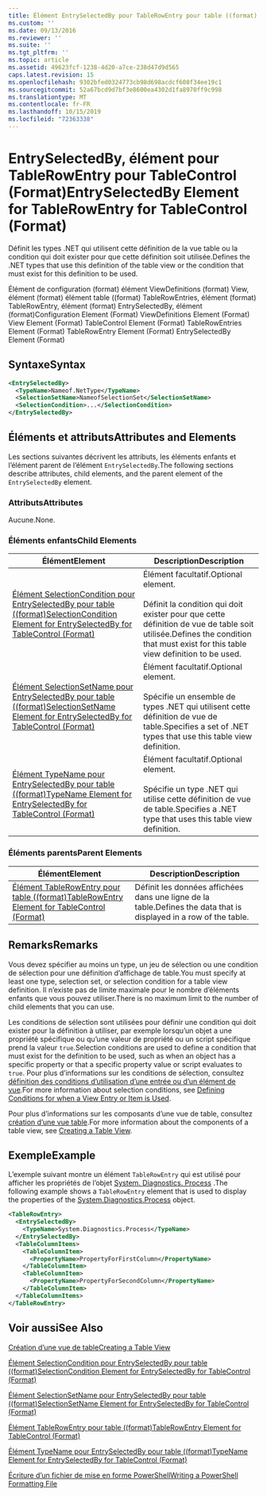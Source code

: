 ```yaml
---
title: Élément EntrySelectedBy pour TableRowEntry pour table ((format) | Microsoft Docs
ms.custom: ''
ms.date: 09/13/2016
ms.reviewer: ''
ms.suite: ''
ms.tgt_pltfrm: ''
ms.topic: article
ms.assetid: 49623fcf-1238-4d20-a7ce-238d47d9d565
caps.latest.revision: 15
ms.openlocfilehash: 9302bfed0324773cb98d698acdcf608f34ee19c1
ms.sourcegitcommit: 52a67bcd9d7bf3e8600ea4302d1fa8970ff9c998
ms.translationtype: MT
ms.contentlocale: fr-FR
ms.lasthandoff: 10/15/2019
ms.locfileid: "72363338"
---
```

# <a name="entryselectedby-element-for-tablerowentry--for-tablecontrol-format"></a><span data-ttu-id="41f9e-102">EntrySelectedBy, élément pour TableRowEntry pour TableControl (Format)</span><span class="sxs-lookup"><span data-stu-id="41f9e-102">EntrySelectedBy Element for TableRowEntry  for TableControl (Format)</span></span>

<span data-ttu-id="41f9e-103">Définit les types .NET qui utilisent cette définition de la vue table ou la condition qui doit exister pour que cette définition soit utilisée.</span><span class="sxs-lookup"><span data-stu-id="41f9e-103">Defines the .NET types that use this definition of the table view or the condition that must exist for this definition to be used.</span></span>

<span data-ttu-id="41f9e-104">Élément de configuration (format) élément ViewDefinitions (format) View, élément (format) élément table ((format) TableRowEntries, élément (format) TableRowEntry, élément (format) EntrySelectedBy, élément (format)</span><span class="sxs-lookup"><span data-stu-id="41f9e-104">Configuration Element (Format) ViewDefinitions Element (Format) View Element (Format) TableControl Element (Format) TableRowEntries Element (Format) TableRowEntry Element (Format) EntrySelectedBy Element (Format)</span></span>

## <a name="syntax"></a><span data-ttu-id="41f9e-105">Syntaxe</span><span class="sxs-lookup"><span data-stu-id="41f9e-105">Syntax</span></span>

```xml
<EntrySelectedBy>
  <TypeName>Nameof.NetType</TypeName>
  <SelectionSetName>NameofSelectionSet</SelectionSetName>
  <SelectionCondition>...</SelectionCondition>
</EntrySelectedBy>
```

## <a name="attributes-and-elements"></a><span data-ttu-id="41f9e-106">Éléments et attributs</span><span class="sxs-lookup"><span data-stu-id="41f9e-106">Attributes and Elements</span></span>

<span data-ttu-id="41f9e-107">Les sections suivantes décrivent les attributs, les éléments enfants et l’élément parent de l’élément `EntrySelectedBy`.</span><span class="sxs-lookup"><span data-stu-id="41f9e-107">The following sections describe attributes, child elements, and the parent element of the `EntrySelectedBy` element.</span></span>

### <a name="attributes"></a><span data-ttu-id="41f9e-108">Attributs</span><span class="sxs-lookup"><span data-stu-id="41f9e-108">Attributes</span></span>

<span data-ttu-id="41f9e-109">Aucune.</span><span class="sxs-lookup"><span data-stu-id="41f9e-109">None.</span></span>

### <a name="child-elements"></a><span data-ttu-id="41f9e-110">Éléments enfants</span><span class="sxs-lookup"><span data-stu-id="41f9e-110">Child Elements</span></span>

|<span data-ttu-id="41f9e-111">Élément</span><span class="sxs-lookup"><span data-stu-id="41f9e-111">Element</span></span>|<span data-ttu-id="41f9e-112">Description</span><span class="sxs-lookup"><span data-stu-id="41f9e-112">Description</span></span>|
|-------------|-----------------|
|[<span data-ttu-id="41f9e-113">Élément SelectionCondition pour EntrySelectedBy pour table ((format)</span><span class="sxs-lookup"><span data-stu-id="41f9e-113">SelectionCondition Element for EntrySelectedBy for TableControl (Format)</span></span>](./selectioncondition-element-for-entryselectedby-for-tablecontrol-format.md)|<span data-ttu-id="41f9e-114">Élément facultatif.</span><span class="sxs-lookup"><span data-stu-id="41f9e-114">Optional element.</span></span><br /><br /> <span data-ttu-id="41f9e-115">Définit la condition qui doit exister pour que cette définition de vue de table soit utilisée.</span><span class="sxs-lookup"><span data-stu-id="41f9e-115">Defines the condition that must exist for this table view definition to be used.</span></span>|
|[<span data-ttu-id="41f9e-116">Élément SelectionSetName pour EntrySelectedBy pour table ((format)</span><span class="sxs-lookup"><span data-stu-id="41f9e-116">SelectionSetName Element for EntrySelectedBy for TableControl (Format)</span></span>](./selectionsetname-element-for-entryselectedby-for-tablecontrol-format.md)|<span data-ttu-id="41f9e-117">Élément facultatif.</span><span class="sxs-lookup"><span data-stu-id="41f9e-117">Optional element.</span></span><br /><br /> <span data-ttu-id="41f9e-118">Spécifie un ensemble de types .NET qui utilisent cette définition de vue de table.</span><span class="sxs-lookup"><span data-stu-id="41f9e-118">Specifies a set of .NET types that use this table view definition.</span></span>|
|[<span data-ttu-id="41f9e-119">Élément TypeName pour EntrySelectedBy pour table ((format)</span><span class="sxs-lookup"><span data-stu-id="41f9e-119">TypeName Element for EntrySelectedBy for TableControl (Format)</span></span>](./typename-element-for-entryselectedby-for-tablecontrol-format.md)|<span data-ttu-id="41f9e-120">Élément facultatif.</span><span class="sxs-lookup"><span data-stu-id="41f9e-120">Optional element.</span></span><br /><br /> <span data-ttu-id="41f9e-121">Spécifie un type .NET qui utilise cette définition de vue de table.</span><span class="sxs-lookup"><span data-stu-id="41f9e-121">Specifies a .NET type that uses this table view definition.</span></span>|

### <a name="parent-elements"></a><span data-ttu-id="41f9e-122">Éléments parents</span><span class="sxs-lookup"><span data-stu-id="41f9e-122">Parent Elements</span></span>

|<span data-ttu-id="41f9e-123">Élément</span><span class="sxs-lookup"><span data-stu-id="41f9e-123">Element</span></span>|<span data-ttu-id="41f9e-124">Description</span><span class="sxs-lookup"><span data-stu-id="41f9e-124">Description</span></span>|
|-------------|-----------------|
|[<span data-ttu-id="41f9e-125">Élément TableRowEntry pour table ((format)</span><span class="sxs-lookup"><span data-stu-id="41f9e-125">TableRowEntry Element for TableControl (Format)</span></span>](./tablerowentry-element-for-tablerowentries-for-tablecontrol-format.md)|<span data-ttu-id="41f9e-126">Définit les données affichées dans une ligne de la table.</span><span class="sxs-lookup"><span data-stu-id="41f9e-126">Defines the data that is displayed in a row of the table.</span></span>|

## <a name="remarks"></a><span data-ttu-id="41f9e-127">Remarks</span><span class="sxs-lookup"><span data-stu-id="41f9e-127">Remarks</span></span>

<span data-ttu-id="41f9e-128">Vous devez spécifier au moins un type, un jeu de sélection ou une condition de sélection pour une définition d’affichage de table.</span><span class="sxs-lookup"><span data-stu-id="41f9e-128">You must specify at least one type, selection set, or selection condition for a table view definition.</span></span> <span data-ttu-id="41f9e-129">Il n’existe pas de limite maximale pour le nombre d’éléments enfants que vous pouvez utiliser.</span><span class="sxs-lookup"><span data-stu-id="41f9e-129">There is no maximum limit to the number of child elements that you can use.</span></span>

<span data-ttu-id="41f9e-130">Les conditions de sélection sont utilisées pour définir une condition qui doit exister pour la définition à utiliser, par exemple lorsqu’un objet a une propriété spécifique ou qu’une valeur de propriété ou un script spécifique prend la valeur `true`.</span><span class="sxs-lookup"><span data-stu-id="41f9e-130">Selection conditions are used to define a condition that must exist for the definition to be used, such as when an object has a specific property or that a specific property value or script evaluates to `true`.</span></span> <span data-ttu-id="41f9e-131">Pour plus d’informations sur les conditions de sélection, consultez [définition des conditions d’utilisation d’une entrée ou d’un élément de vue](./defining-conditions-for-displaying-data.md).</span><span class="sxs-lookup"><span data-stu-id="41f9e-131">For more information about selection conditions, see [Defining Conditions for when a View Entry or Item is Used](./defining-conditions-for-displaying-data.md).</span></span>

<span data-ttu-id="41f9e-132">Pour plus d’informations sur les composants d’une vue de table, consultez [création d’une vue table](./creating-a-table-view.md).</span><span class="sxs-lookup"><span data-stu-id="41f9e-132">For more information about the components of a table view, see [Creating a Table View](./creating-a-table-view.md).</span></span>

## <a name="example"></a><span data-ttu-id="41f9e-133">Exemple</span><span class="sxs-lookup"><span data-stu-id="41f9e-133">Example</span></span>

<span data-ttu-id="41f9e-134">L’exemple suivant montre un élément `TableRowEntry` qui est utilisé pour afficher les propriétés de l’objet [System. Diagnostics. Process](/dotnet/api/System.Diagnostics.Process) .</span><span class="sxs-lookup"><span data-stu-id="41f9e-134">The following example shows a `TableRowEntry` element that is used to display the properties of the [System.Diagnostics.Process](/dotnet/api/System.Diagnostics.Process) object.</span></span>

```xml
<TableRowEntry>
  <EntrySelectedBy>
    <TypeName>System.Diagnostics.Process</TypeName>
  </EntrySelectedBy>
  <TableColumnItems>
    <TableColumnItem>
      <PropertyName>PropertyForFirstColumn</PropertyName>
    </TableColumnItem>
    <TableColumnItem>
      <PropertyName>PropertyForSecondColumn</PropertyName>
    </TableColumnItem>
  </TableColumnItems>
</TableRowEntry>
```

## <a name="see-also"></a><span data-ttu-id="41f9e-135">Voir aussi</span><span class="sxs-lookup"><span data-stu-id="41f9e-135">See Also</span></span>

[<span data-ttu-id="41f9e-136">Création d’une vue de table</span><span class="sxs-lookup"><span data-stu-id="41f9e-136">Creating a Table View</span></span>](./creating-a-table-view.md)

[<span data-ttu-id="41f9e-137">Élément SelectionCondition pour EntrySelectedBy pour table ((format)</span><span class="sxs-lookup"><span data-stu-id="41f9e-137">SelectionCondition Element for EntrySelectedBy for TableControl (Format)</span></span>](./selectioncondition-element-for-entryselectedby-for-tablecontrol-format.md)

[<span data-ttu-id="41f9e-138">Élément SelectionSetName pour EntrySelectedBy pour table ((format)</span><span class="sxs-lookup"><span data-stu-id="41f9e-138">SelectionSetName Element for EntrySelectedBy for TableControl (Format)</span></span>](./selectionsetname-element-for-entryselectedby-for-tablecontrol-format.md)

[<span data-ttu-id="41f9e-139">Élément TableRowEntry pour table ((format)</span><span class="sxs-lookup"><span data-stu-id="41f9e-139">TableRowEntry Element for TableControl (Format)</span></span>](./tablerowentry-element-for-tablerowentries-for-tablecontrol-format.md)

[<span data-ttu-id="41f9e-140">Élément TypeName pour EntrySelectedBy pour table ((format)</span><span class="sxs-lookup"><span data-stu-id="41f9e-140">TypeName Element for EntrySelectedBy for TableControl (Format)</span></span>](./typename-element-for-entryselectedby-for-tablecontrol-format.md)

[<span data-ttu-id="41f9e-141">Écriture d’un fichier de mise en forme PowerShell</span><span class="sxs-lookup"><span data-stu-id="41f9e-141">Writing a PowerShell Formatting File</span></span>](./writing-a-powershell-formatting-file.md)
